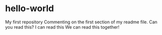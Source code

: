 # hello-world
My first repository
Commenting on the first section of my readme file.
Can you read this?
I can read this
We can read this together!
